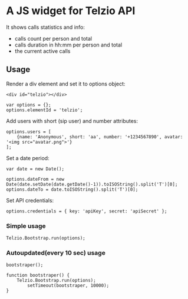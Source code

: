 # A JS widget for Telzio API
It shows calls statistics and info:
- calls count per person and total
- calls duration in hh:mm per person and total
- the current active calls

## Usage

Render a div element and set it to options object:

	<div id="telzio"></div>
	
	var options = {};
	options.elementId = 'telzio';

Add users with short (sip user) and number attributes:

	options.users = [
		{name: 'Anonymous', short: 'aa', number: '+1234567890', avatar: '<img src="avatar.png">'}
	];

Set a date period:

	var date = new Date();
	
	options.dateFrom = new Date(date.setDate(date.getDate()-1)).toISOString().split('T')[0];
  	options.dateTo = date.toISOString().split('T')[0];

Set API credentials:
	
	options.credentials = { key: 'apiKey', secret: 'apiSecret' };

### Simple usage

  	Telzio.Bootstrap.run(options);

### Autoupdated(every 10 sec) usage
	
	bootstraper();
    
	function bootstraper() {
		Telzio.Bootstrap.run(options);
	      	setTimeout(bootstraper, 10000);
	}
